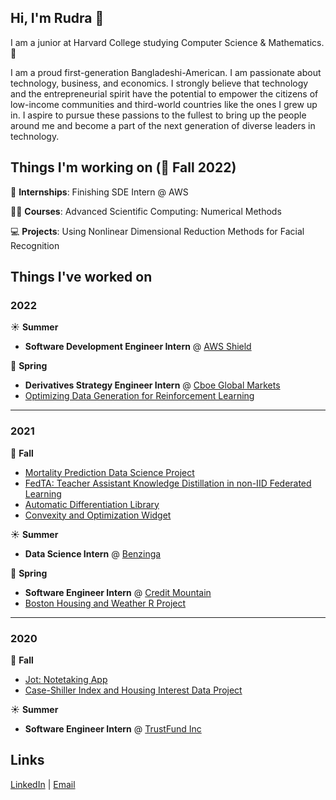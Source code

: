 ## Hi, I'm Rudra 👋

I am a junior at Harvard College studying Computer Science & Mathematics. 🏫

I am a proud first-generation Bangladeshi-American. I am passionate about technology, business, and economics. I strongly believe that technology and the entrepreneurial spirit have the potential to empower the citizens of low-income communities and third-world countries like the ones I grew up in. I aspire to pursue these passions to the fullest to bring up the people around me and become a part of the next generation of diverse leaders in technology.

## Things I'm working on (🍂 Fall 2022)

💼 **Internships**: Finishing SDE Intern @ AWS

👨‍💻 **Courses**: Advanced Scientific Computing: Numerical Methods

💻 **Projects**: Using Nonlinear Dimensional Reduction Methods for Facial Recognition


## Things I've worked on

### 2022

☀️ **Summer**
- **Software Development Engineer Intern** @ [AWS Shield](https://aws.amazon.com/shield/)

🌱 **Spring**
- **Derivatives Strategy Engineer Intern** @ [Cboe Global Markets](https://www.cboe.com/)
- [Optimizing Data Generation for Reinforcement Learning](https://github.com/Rudra-Barua/OptimizedChessRL/blob/main/Final_Project_Report.pdf)

---

### 2021

🍂 **Fall** 
- [Mortality Prediction Data Science Project](https://github.com/Rudra-Barua/MortalityPrediction)
- [FedTA: Teacher Assistant Knowledge Distillation in non-IID Federated Learning](https://jeremyzhang1.github.io/assets/CS242_Report.pdf)
- [Automatic Differentiation Library](https://github.com/Rudra-Barua/SystemDevAutoDiffProject)
- [Convexity and Optimization Widget](https://github.com/Rudra-Barua/OptimizationFinalProject)

☀️ **Summer**
- **Data Science Intern** @ [Benzinga](https://www.benzinga.com/)

🌱 **Spring**
- **Software Engineer Intern** @ [Credit Mountain](https://www.crunchbase.com/organization/credit-mountain)
- [Boston Housing and Weather R Project](https://github.com/Rudra-Barua/BostonHousingWeatherRProject/blob/main/FinalMath23cProject.pdf)

---

### 2020

🍂 **Fall** 
- [Jot: Notetaking App](https://github.com/Rudra-Barua/jot)
- [Case-Shiller Index and Housing Interest Data Project](https://github.com/Rudra-Barua/RCaseShillerHousingDataProject)

☀️ **Summer** 
- **Software Engineer Intern** @ [TrustFund Inc](https://www.crunchbase.com/organization/trustfund-inc)


## Links

[LinkedIn](https://www.linkedin.com/in/rudra-barua/) | [Email](mailto:rudrabarua@college.harvard.edu)
